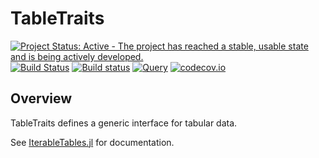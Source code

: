 # TableTraits

[![Project Status: Active - The project has reached a stable, usable state and is being actively developed.](http://www.repostatus.org/badges/latest/active.svg)](http://www.repostatus.org/#active)
[![Build Status](https://travis-ci.org/davidanthoff/TableTraits.jl.svg?branch=master)](https://travis-ci.org/davidanthoff/TableTraits.jl)
[![Build status](https://ci.appveyor.com/api/projects/status/vy241v4bxskototi/branch/master?svg=true)](https://ci.appveyor.com/project/davidanthoff/tabletraits-jl/branch/master)
[![Query](http://pkg.julialang.org/badges/TableTraits_0.6.svg)](http://pkg.julialang.org/?pkg=TableTraits)
[![codecov.io](http://codecov.io/github/davidanthoff/TableTraits.jl/coverage.svg?branch=master)](http://codecov.io/github/davidanthoff/TableTraits.jl?branch=master)

## Overview

TableTraits defines a  generic interface for tabular data.

See [IterableTables.jl](https://github.com/davidanthoff/IterableTables.jl)
for documentation.
